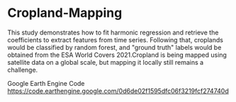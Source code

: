 # Cropland-Mapping
This study demonstrates how to fit harmonic regression and retrieve the coefficients to extract features from time series. Following that, croplands would be classified by random forest, and "ground truth" labels would be obtained from the ESA World Covers 2021.Cropland is being mapped using satellite data on a global scale, but mapping it locally still remains a challenge.

Google Earth Engine Code https://code.earthengine.google.com/0d6de02f1595dfc06f3219fcf274740d
